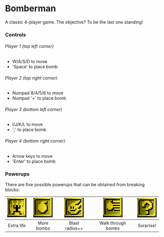 Bomberman
=========

A classic 4-player game. The objective? To be the last one standing!


### Controls

###### Player 1 (top left corner)
- W/A/S/D to move
- 'Space' to place bomb

###### Player 2 (top right corner)
- Numpad 8/4/5/6 to move
- Numpad '+' to place bomb

###### Player 3 (bottom left corner)
- I/J/K/L to move
- ';' to place bomb

###### Player 4 (bottom right corner)
- Arrow keys to move
- 'Enter' to place bomb


### Powerups
There are five possible powerups that can be obtained from breaking blocks:

| ![AddLife](https://github.com/calvinchengcc/Bomberman/blob/master/PowerUp_AddLife.png) | ![AddBombs](https://github.com/calvinchengcc/Bomberman/blob/master/PowerUp_MoreBombs.png) | ![AddRange](https://github.com/calvinchengcc/Bomberman/blob/master/PowerUp_MoreRange.png) | ![PassBomb](https://github.com/calvinchengcc/Bomberman/blob/master/PowerUp_PassBomb.png) | ![Mystery](https://github.com/calvinchengcc/Bomberman/blob/master/PowerUp_MysteryBox.png) |
|:---:|:---:|:---:|:---:|:---:|
| Extra life | More bombs | Blast radius++ | Walk through bombs | Surprise! |
